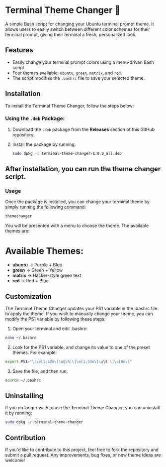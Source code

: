 # Terminal Theme Changer 🎨

A simple Bash script for changing your Ubuntu terminal prompt theme. It allows users to easily switch between different color schemes for their terminal prompt, giving their terminal a fresh, personalized look.

## Features

- Easily change your terminal prompt colors using a menu-driven Bash script.
- Four themes available: `ubuntu`, `green`, `matrix`, and `red`.
- The script modifies the `.bashrc` file to save your selected theme.

## Installation

To install the Terminal Theme Changer, follow the steps below:

### Using the `.deb` Package:

1. Download the `.deb` package from the **Releases** section of this GitHub repository.
   
2. Install the package by running:

   ```bash
   sudo dpkg -i terminal-theme-changer-1.0.0_all.deb
   ```

## After installation, you can run the theme changer script.
### Usage
Once the package is installed, you can change your terminal theme by simply running the following command:

```bash
themechanger
```

You will be presented with a menu to choose the theme. The available themes are:
# Available Themes:
- **ubuntu** → Purple + Blue
- **green** → Green + Yellow
- **matrix** → Hacker-style green text
- **red** → Red + Blue


## Customization
The Terminal Theme Changer updates your PS1 variable in the .bashrc file to apply the theme. If you wish to manually change your theme, you can modify the PS1 variable by following these steps:
1. Open your terminal and edit .bashrc:
```bash
nano ~/.bashrc
```
2. Look for the PS1 variable, and change its value to one of the preset themes. For example:
```bash
export PS1="\[\e[1;32m\]\u@\h:\[\e[1;33m\]\w\$ \[\e[0m\]"
```
3. Save the file, and then run:
```bash
source ~/.bashrc
```
## Uninstalling
If you no longer wish to use the Terminal Theme Changer, you can uninstall it by running:
```bash
sudo dpkg -r terminal-theme-changer
```

## Contribution
If you'd like to contribute to this project, feel free to fork the repository and submit a pull request. Any improvements, bug fixes, or new theme ideas are welcome!